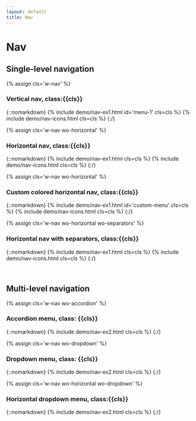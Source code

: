 ```yaml
---
layout: default
title: Nav
---
```


# Nav

## Single-level navigation

{% assign cls='w-nav' %}
### Vertical nav, class:{{cls}}
{::nomarkdown}
{% include demo/nav-ex1.html id='menu-1' cls=cls %}
{% include demo/nav-icons.html cls=cls %}
{:/}


{% assign cls='w-nav wo-horizontal' %}
### Horizontal nav, class:{{cls}}
{::nomarkdown}
{% include demo/nav-ex1.html cls=cls %}
{% include demo/nav-icons.html cls=cls %}
{:/} 

{% assign cls='w-nav wo-horizontal' %}
### Custom colored horizontal nav, class:{{cls}}
{::nomarkdown}
{% include demo/nav-ex1.html id='custom-menu' cls=cls %}
{% include demo/nav-icons.html cls=cls %}
{:/} 

{% assign cls='w-nav wo-horizontal wo-separators' %}
### Horizontal nav with separators, class:{{cls}}
{::nomarkdown}
{% include demo/nav-ex1.html cls=cls %}
{% include demo/nav-icons.html cls=cls %}
{:/}


<br>

## Multi-level navigation

{% assign cls='w-nav wo-accordion' %}
### Accordion menu, class: {{cls}}
{::nomarkdown}
{% include demo/nav-ex2.html cls=cls %}
{:/}

{% assign cls='w-nav wo-dropdown' %}
### Dropdown menu, class: {{cls}}
{::nomarkdown}
{% include demo/nav-ex2.html cls=cls %}
{:/}

{% assign cls='w-nav wo-horizontal wo-dropdown' %}
### Horizontal dropdown menu, class:{{cls}}
{::nomarkdown}
{% include demo/nav-ex2.html cls=cls %}
{:/}
